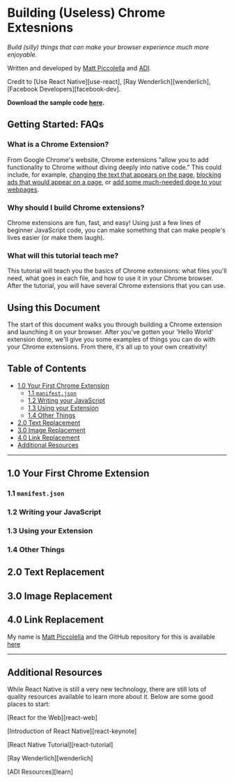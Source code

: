 <a id="top"></a>
# Building (Useless) Chrome Extesnions

*Build (silly) things that can make your browser experience much more enjoyable.*

Written and developed by [Matt Piccolella][matt-pic] and [ADI][adi].

Credit to [Use React Native][use-react], [Ray Wenderlich][wenderlich], [Facebook Developers][facebook-dev].

**Download the sample code [here][sample-code].**

## Getting Started: FAQs

### What is a Chrome Extension?
From Google Chrome's website, Chrome extensions "allow you to add functionality to Chrome without diving deeply into native code." This could include, for example, [changing the text that appears on the page][cloud-to-butt], [blocking ads that would appear on a page][ad-block], or [add some much-needed doge to your webpages][doge].

### Why should I build Chrome extensions?
Chrome extensions are fun, fast, and easy! Using just a few lines of beginner JavaScript code, you can make something that can make people's lives easier (or make them laugh).

### What will this tutorial teach me?
This tutorial will teach you the basics of Chrome extensions: what files you'll need, what goes in each file, and how to use it in your Chrome browser. After the tutorial, you will have several Chrome extensions that you can use.

## Using this Document

The start of this document walks you through building a Chrome extension and launching it on your browser. After you've gotten your 'Hello World' extension done, we'll give you some examples of things you can do with your Chrome extensions. From there, it's all up to your own creativity!

## Table of Contents
-   [1.0 Your First Chrome Extension](#first-extension)
    - [1.1 `manifest.json`](#manifest)
    - [1.2 Writing your JavaScript](#javascript)
    - [1.3 Using your Extension](#using-extension)
    - [1.4 Other Things](#other-things)
-   [2.0 Text Replacement](#text-replace)
-   [3.0 Image Replacement](#image-replace)
-   [4.0 Link Replacement](#link-replace)
-   [Additional Resources](#additionalresources)

------------------------------
<a id="first-extension"></a>
## 1.0 Your First Chrome Extension

<a id="manifest"></a>
### 1.1 `manifest.json`

<a id="javascript"></a>
### 1.2 Writing your JavaScript

<a id="using-extension"></a>
### 1.3 Using your Extension

<a id="other-things"></a>
### 1.4 Other Things

<a id="text-replace"></a>
## 2.0 Text Replacement

<a id="image-replace"></a>
## 3.0 Image Replacement

<a id="link-replace"></a>
## 4.0 Link Replacement

My name is [Matt Piccolella][matt-pic] and the GitHub repository for this is available [here][github-repo]

___________

<a id="additionalresources"></a>
## Additional Resources

While React Native is still a very new technology, there are still lots of quality resources available to learn more about it. Below are some good places to start:

[React for the Web][react-web]

[Introduction of React Native][react-keynote]

[React Native Tutorial][react-tutorial]

[Ray Wenderlich][wenderlich]

[ADI Resources][learn]

[cloud-to-butt]: https://chrome.google.com/webstore/detail/cloud-to-butt-plus/apmlngnhgbnjpajelfkmabhkfapgnoai
[ad-block]: https://chrome.google.com/webstore/detail/betafish-adblocker/gighmmpiobklfepjocnamgkkbiglidom
[doge]: https://chrome.google.com/webstore/detail/libdoge/ifbchccfedjkkhlnffjckaghjdpchhmo
[adi]: https://adicu.com
[sample-code]: http://google.com
[matt-pic]: https://twitter.com/matthew_pic
[github-repo]: https://github.com/mjp2220/useless-chrome-extensionsw

